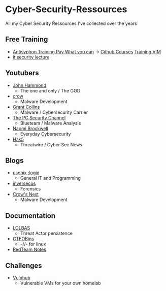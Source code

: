 # Cyber-Security-Ressources
All my Cyber Security Ressources I've collected over the years



## Free Training
- [Antisyphon Training Pay What you can](https://www.antisyphontraining.com/pay-what-you-can/) -> [Github Courses](https://github.com/strandjs/IntroLabs) [Training VIM](https://www.antisyphontraining.com/john-strand-training-lab-download-instructions/)
- [it security lecture](https://github.com/bkimminich/it-security-lecture)

## Youtubers
- [John Hammond](https://www.youtube.com/@_JohnHammond)
	- The one and only / The GOD
- [crow](https://www.youtube.com/watch?v=aNEqC-U5tHM)
	- Malware Development 
- [Grant Collins](https://www.youtube.com/@collinsinfosec/videos)
	- Malware / Cybersecurity Carrier
- [The PC Security Channel](https://www.youtube.com/@pcsecuritychannel/videos)
	- Blueteam / Malware Analysis
- [Naomi Brockwell](https://www.youtube.com/@NaomiBrockwellTV)
	- Everyday Cybersecurity
- [Hak5](https://www.youtube.com/@hak5)
	- Threatwire / Cyber Sec News
	
## Blogs

- [usenix ;login](https://www.usenix.org/publications/loginonline)
    - General IT and Programming
- [inversecos](https://www.inversecos.com/)
    - Forensics
- [Crow's Nest](https://crows-nest.gitbook.io/crows-nest/about-me/about-me)
    - Malware Development

## Documentation

- [LOLBAS](https://lolbas-project.github.io/#)
    - Threat Actor persistence
- [GTFOBins](https://gtfobins.github.io/)
    - -//- for linux
- [RedTeam Notes](https://www.ired.team/)

## Challenges

- [Vulnhub](https://www.vulnhub.com/)
	- Vulnerable VMs for your own homelab
